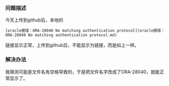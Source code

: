 ### 问题描述

今天上传到github后，本地的

```
[oracle报错：ORA-28040 No matching authentication protocol](oracle报错：ORA-28040 No matching authentication protocol.md)
```

链接显示正常，上传到github后，不能显示为链接，而是如上一样。



### 解决办法

我猜测可能是文件名有空格导致的，于是把文件名字改成了ORA-28040，就能正常显示了。